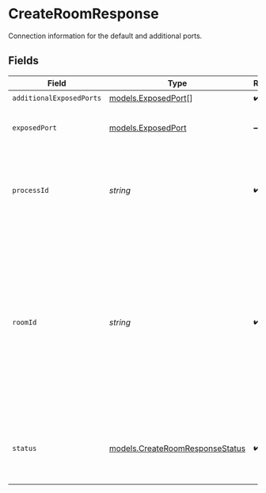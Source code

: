 # CreateRoomResponse

Connection information for the default and additional ports.


## Fields

| Field                                                                                                                                                                             | Type                                                                                                                                                                              | Required                                                                                                                                                                          | Description                                                                                                                                                                       | Example                                                                                                                                                                           |
| --------------------------------------------------------------------------------------------------------------------------------------------------------------------------------- | --------------------------------------------------------------------------------------------------------------------------------------------------------------------------------- | --------------------------------------------------------------------------------------------------------------------------------------------------------------------------------- | --------------------------------------------------------------------------------------------------------------------------------------------------------------------------------- | --------------------------------------------------------------------------------------------------------------------------------------------------------------------------------- |
| `additionalExposedPorts`                                                                                                                                                          | [models.ExposedPort](../models/exposedport.md)[]                                                                                                                                  | :heavy_check_mark:                                                                                                                                                                | N/A                                                                                                                                                                               | [object Object]                                                                                                                                                                   |
| `exposedPort`                                                                                                                                                                     | [models.ExposedPort](../models/exposedport.md)                                                                                                                                    | :heavy_minus_sign:                                                                                                                                                                | Connection details for an active process.                                                                                                                                         |                                                                                                                                                                                   |
| `processId`                                                                                                                                                                       | *string*                                                                                                                                                                          | :heavy_check_mark:                                                                                                                                                                | System generated unique identifier to a runtime instance of your game server.                                                                                                     | cbfcddd2-0006-43ae-996c-995fff7bed2e                                                                                                                                              |
| `roomId`                                                                                                                                                                          | *string*                                                                                                                                                                          | :heavy_check_mark:                                                                                                                                                                | Unique identifier to a game session or match. Use the default system generated ID or overwrite it with your own.<br/>Note: error will be returned if `roomId` is not globally unique. | 2swovpy1fnunu                                                                                                                                                                     |
| `status`                                                                                                                                                                          | [models.CreateRoomResponseStatus](../models/createroomresponsestatus.md)                                                                                                          | :heavy_check_mark:                                                                                                                                                                | `exposedPort` will only be available when the `status` of a room is "active".                                                                                                     | active                                                                                                                                                                            |